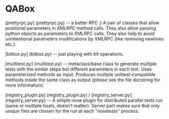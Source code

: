 QABox
======

[prettyrpc.py] (prettyrpc.py) -- a better RPC :) A pair of classes that allow positional parameters in XMLRPC method calls. They also allow passing python objects as parameters to XMLRPC calls. They also help to avoid unintentional parameters modifications by XMLRPC (like removing newlines etc.).

[bitbox.py] (bitbox.py) -- just playing with bit operations.

[multitest.py] (multitest.py)  -- metaclass/base class to generate multiple tests with the similar steps but different parameters in each test. Uses parameterized methods as input. Produces multiple unittest-compatible methods inside the same class as output (please see the file docstring for more information).

[registry_plugin.py] (registry_plugin.py) / [registry_server.py] (registry_server.py) -- A simple nose plugin for distributed parallel tests run (same or multiple hosts, doesn't matter). Server part makes sure that only unique files are chosen for the run at each "nosetests" process.
